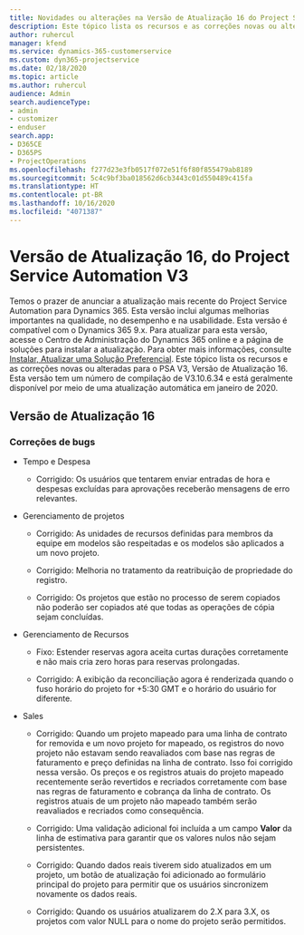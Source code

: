 ```yaml
---
title: Novidades ou alterações na Versão de Atualização 16 do Project Service Automation V3
description: Este tópico lista os recursos e as correções novas ou alteradas disponíveis na Versão de Atualização 16 do Project Service Automation V3.
author: ruhercul
manager: kfend
ms.service: dynamics-365-customerservice
ms.custom: dyn365-projectservice
ms.date: 02/18/2020
ms.topic: article
ms.author: ruhercul
audience: Admin
search.audienceType:
- admin
- customizer
- enduser
search.app:
- D365CE
- D365PS
- ProjectOperations
ms.openlocfilehash: f277d23e3fb0517f072e51f6f80f855479ab8189
ms.sourcegitcommit: 5c4c9bf3ba018562d6cb3443c01d550489c415fa
ms.translationtype: HT
ms.contentlocale: pt-BR
ms.lasthandoff: 10/16/2020
ms.locfileid: "4071387"
---
```

# <a name="project-service-automation-update-release-16-v3"></a>Versão de Atualização 16, do Project Service Automation V3

Temos o prazer de anunciar a atualização mais recente do Project Service Automation para Dynamics 365. Esta versão inclui algumas melhorias importantes na qualidade, no desempenho e na usabilidade.  Esta versão é compatível com o Dynamics 365 9.x. Para atualizar para esta versão, acesse o Centro de Administração do Dynamics 365 online e a página de soluções para instalar a atualização. Para obter mais informações, consulte [Instalar, Atualizar uma Solução Preferencial](https://docs.microsoft.com/dynamics365/project-service/upgrade-psa-home-page).
Este tópico lista os recursos e as correções novas ou alteradas para o PSA V3, Versão de Atualização 16. Esta versão tem um número de compilação de V3.10.6.34 e está geralmente disponível por meio de uma atualização automática em janeiro de 2020.


## <a name="update-release-16"></a>Versão de Atualização 16

### <a name="bug-fixes"></a>Correções de bugs

-   Tempo e Despesa

    -   Corrigido: Os usuários que tentarem enviar entradas de hora e despesas excluídas para aprovações receberão mensagens de erro relevantes.

-   Gerenciamento de projetos

    -   Corrigido: As unidades de recursos definidas para membros da equipe em modelos são respeitadas e os modelos são aplicados a um novo projeto.

    -   Corrigido: Melhoria no tratamento da reatribuição de propriedade do registro.

    -   Corrigido: Os projetos que estão no processo de serem copiados não poderão ser copiados até que todas as operações de cópia sejam concluídas.

-   Gerenciamento de Recursos

    -   Fixo: Estender reservas agora aceita curtas durações corretamente e não mais cria zero horas para reservas prolongadas.

    -   Corrigido: A exibição da reconciliação agora é renderizada quando o fuso horário do projeto for +5:30 GMT e o horário do usuário for diferente.

-   Sales

    -   Corrigido: Quando um projeto mapeado para uma linha de contrato for removida e um novo projeto for mapeado, os registros do novo projeto não estavam sendo reavaliados com base nas regras de faturamento e preço definidas na linha de contrato. Isso foi corrigido nessa versão. Os preços e os registros atuais do projeto mapeado recentemente serão revertidos e recriados corretamente com base nas regras de faturamento e cobrança da linha de contrato. Os registros atuais de um projeto não mapeado também serão reavaliados e recriados como consequência.

    -   Corrigido: Uma validação adicional foi incluída a um campo **Valor** da linha de estimativa para garantir que os valores nulos não sejam persistentes.

    -   Corrigido: Quando dados reais tiverem sido atualizados em um projeto, um botão de atualização foi adicionado ao formulário principal do projeto para permitir que os usuários sincronizem novamente os dados reais.

    -   Corrigido: Quando os usuários atualizarem do 2.X para 3.X, os projetos com valor NULL para o nome do projeto serão permitidos.

